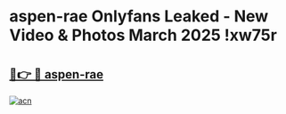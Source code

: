 # aspen-rae Onlyfans Leaked - New Video & Photos March 2025 !xw75r

# <h2><a href="https://whq6sm.iuczelnia.edu.pl?title=aspen-rae&ref=xw75r">🔗👉 🔴 aspen-rae</a></h2>

[![acn](https://github.com/user-attachments/assets/0f9c940e-d8b0-45ae-aac7-cd30a18b3e1c)](https://whq6sm.iuczelnia.edu.pl?title=aspen-rae&ref=xw75r)

